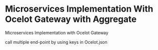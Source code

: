 # Microservices Implementation With Ocelot Gateway with Aggregate
Microservices Implementation with Ocelot Gateway

call multiple end-point by using keys in Ocelot.json 


